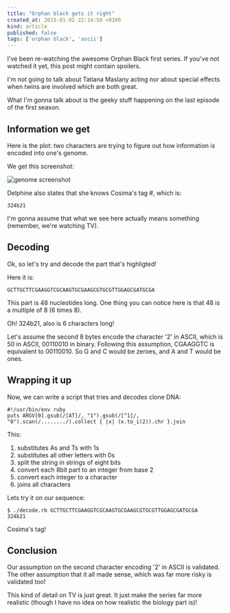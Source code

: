 ```yaml
---
title: "Orphan black gets it right"
created_at: 2015-01-02 22:14:50 +0100
kind: article
published: false
tags: ['orphan black', 'ascii']
---
```


I've been re-watching the awesome Orphan Black first series.
If you've not watched it yet, this post might contain spoilers.

I'm not going to talk about Tatiana Maslany acting nor about
special effects when twins are involved which are both great.

What I'm gonna talk about is the geeky stuff happening on the last
episode of the first season.

<!-- more -->

## Information we get ##

Here is the plot: two characters are trying to figure out how 
information is encoded into one's genome.

We get this screenshot:

![genome screenshot](../../../images/screenshot_genome.png "genome screenshot")

Delphine also states that she knows Cosima's tag #, which is:

    324b21 

I'm gonna assume that what we see here actually means something
(remember, we're watching TV).

## Decoding ##

Ok, so let's try and decode the part that's highligted!

Here it is:

    GCTTGCTTCGAAGGTCGCAAGTGCGAAGCGTGCGTTGGAGCGATGCGA

This part is 48 nucleotides long.
One thing you can notice here is that 48 is a multiple of 8 (6 times 8).

Oh! 324b21, also is 6 characters long!

Let's assume the second 8 bytes encode the character '2' in ASCII,
which is 50 in ASCII, 00110010 in binary.
Following this assumption, CGAAGGTC is equivalent to 00110010.
So G and C would be zeroes, and A and T would be ones.

## Wrapping it up ##

Now, we can write a script that tries and decodes clone DNA:

    #!/usr/bin/env ruby
    puts ARGV[0].gsub(/[AT]/, "1").gsub(/[^1]/, "0").scan(/......../).collect { |x| (x.to_i(2)).chr }.join

This:

1. substitutes As and Ts with 1s
1. substitutes all other letters with 0s
1. split the string in strings of eight bits
1. convert each 8bit part to an integer from base 2
1. convert each integer to a character
1. joins all characters

Lets try it on our sequence:

    $ ./decode.rb GCTTGCTTCGAAGGTCGCAAGTGCGAAGCGTGCGTTGGAGCGATGCGA
    324b21

Cosima's tag!

## Conclusion ##

Our assumption on the second character encoding '2' in ASCII is validated.
The other assumption that it all made sense, which was far more risky is
validated too!

This kind of detail on TV is just great.
It just make the series far more realistic 
(though I have no idea on how realistic the biology part is)!
